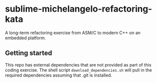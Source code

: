# sublime-michelangelo-refactoring-kata

A long-term refactoring exercise from ASM/C to modern C++ on an embedded platform.

## Getting started

This repo has external dependencies that are not provided as part of this coding exercise.  The shell script `download_dependencies.sh` will pull in the required dependencies assuming that .git is installed.
